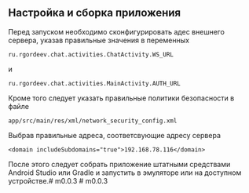 ## Настройка и сборка приложения

Перед запуском необходимо сконфигурировать адес внешнего сервера, указав правильные значения в
переменных

```
ru.rgordeev.chat.activities.ChatActivity.WS_URL
```
и
```
ru.rgordeev.chat.activities.MainActivity.AUTH_URL
```

Кроме того следует указать правильные политики безопасности в файле
```
app/src/main/res/xml/network_security_config.xml
```
Выбрав правильные адреса, соответсвующие адресу сервера
```
<domain includeSubdomains="true">192.168.78.116</domain>
```

После этого следует собрать приложение штатными средствами Android Studio или Gradle
и запустить в эмуляторе или на доступном устройстве.#   m 0 . 0 . 3  
 #   m 0 . 0 . 3  
 